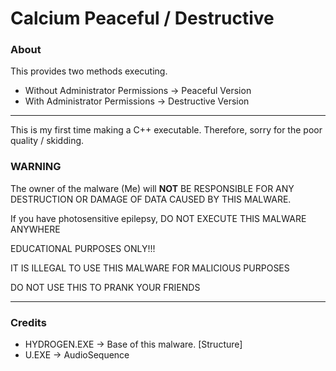 # Calcium Peaceful / Destructive

### About
This provides two methods executing. 
- Without Administrator Permissions -> Peaceful Version
- With Administrator Permissions -> Destructive Version

------------------------------------------------------------

This is my first time making a C++ executable. Therefore, sorry for the poor quality / skidding.


### WARNING
The owner of the malware (Me) will **NOT** BE RESPONSIBLE FOR ANY DESTRUCTION OR DAMAGE OF DATA CAUSED BY THIS MALWARE.

If you have photosensitive epilepsy, DO NOT EXECUTE THIS MALWARE ANYWHERE

EDUCATIONAL PURPOSES ONLY!!! 

IT IS ILLEGAL TO USE THIS MALWARE FOR MALICIOUS PURPOSES

DO NOT USE THIS TO PRANK YOUR FRIENDS

------------------------------------------------------------

### Credits
- HYDROGEN.EXE -> Base of this malware. [Structure]
- U.EXE	       -> AudioSequence